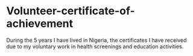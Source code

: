# Volunteer-certificate-of-achievement
During the 5 years I have lived in Nigeria, the certificates I have received due to my voluntary work in health screenings and education activities.
